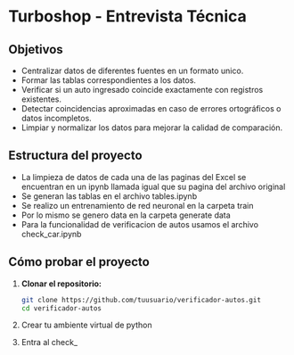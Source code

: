 #  Turboshop - Entrevista Técnica

##  Objetivos

- Centralizar datos de diferentes fuentes en un formato unico.
- Formar las tablas correspondientes a los datos.
- Verificar si un auto ingresado coincide exactamente con registros existentes.
- Detectar coincidencias aproximadas en caso de errores ortográficos o datos incompletos.
- Limpiar y normalizar los datos para mejorar la calidad de comparación.


## Estructura del proyecto

- La limpieza de datos de cada una de las paginas del Excel se encuentran en un ipynb llamada igual que su pagina del archivo original
- Se generan las tablas en el archivo tables.ipynb
- Se realizo un entrenamiento de red neuronal en la carpeta train
- Por lo mismo se genero data en la carpeta generate data
- Para la funcionalidad de verificacion de autos usamos el archivo check_car.ipynb


##  Cómo probar el proyecto

1. **Clonar el repositorio:**

   ```bash
   git clone https://github.com/tuusuario/verificador-autos.git
   cd verificador-autos

2. Crear tu ambiente virtual de python

3. Entra al check_

